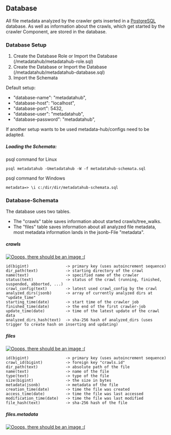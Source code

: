 ## Database
All file metadata analyzed by the crawler gets inserted in a [PostgreSQL](https://www.postgresql.org/) database.
As well as information about the crawls, which get started by the crawler Component, are stored in the database.

### Database Setup
1. Create the Database Role or Import the Database (/metadatahub/metadatahub-role.sql)
2. Create the Database or Import the Database (/metadatahub/metadatahub-database.sql)
3. Import the Schemata

Default setup:
 * "database-name": "metadatahub",
 * "database-host": "localhost",
 * "database-port": 5432,
 * "database-user": "metadatahub",
 *  "database-password": "metadatahub",

 If another setup wants to be used metadata-hub/configs need to be adapted.

##### Loading the Schemata:
psql command for Linux
```console
psql metadatahub -Umetadatahub -W -f metadatahub-schemata.sql
```

psql command for Windows
```console
metadata=> \i c:/dir/dir/metadatahub-schemata.sql
```

### Database-Schemata
The database uses two tables.
* The "crawls" table saves information about started crawls/tree_walks.
* The "files" table saves information about all analyzed file metadata, most metadata information lands in the jsonb-File "metadata".
##### crawls
[![Ooops, there should be an image :(](https://github.com/amos-project2/metadata-hub/blob/java_application/documentation/images/Database/database_crawls.JPG?raw=true)](https://github.com/amos-project2/metadata-hub/blob/java_application/documentation/images/Database/database_crawls.JPG?raw=true)
```
id(bigint)                -> primary key (uses autoincrement sequence)
dir_path(text)            -> starting directory of the crawl
name(text)                -> specified name of the crawler
status(text)              -> status of the crawl (running, finished, suspended, abborted, ...)
crawl_config(text)        -> latest used crawl_config by the crawl
analyzed_dirs(jsonb)      -> array of currently analyzed dirs at "update_time"
starting_time(date)       -> start time of the crawler job
finished_time(date)       -> the end of the first crawler-job
update_time(date)         -> time of the latest update of the crawl data
analyzed_dirs_hash(text)  -> sha-256 hash of analyzed_dirs (uses trigger to create hash on inserting and updating)
```
##### files
[![Ooops, there should be an image :(](https://github.com/amos-project2/metadata-hub/blob/java_application/documentation/images/Database/database_files.JPG?raw=true)](https://github.com/amos-project2/metadata-hub/blob/java_application/documentation/images/Database/database_files.JPG?raw=true)
```
id(bigint)                -> primary key (uses autoincrement sequence)
crawl_id(bigint)          -> foreign key "crawls.id"
dir_path(text)            -> absolute path of the file
name(text)                -> name of the file
type(text)                -> type of the file
size(bigint)              -> the size in bytes
metadata(jsonb)           -> metadata of the file
creation_time(date)       -> time the file was created
access_time(date)         -> time the file was last accessed
modification_time(date)   -> time the file was last modified
file_hash(text)           -> sha-256 hash of the file
```
##### files.metadata
[![Ooops, there should be an image :(](https://github.com/amos-project2/metadata-hub/blob/java_application/documentation/images/Database/database_files.JPG?raw=true)](https://github.com/amos-project2/metadata-hub/blob/java_application/documentation/images/Database/database_files.JPG?raw=true)
